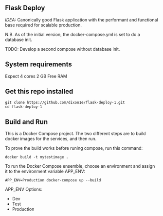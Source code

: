 ## Flask Deploy
*IDEA:* Canonically good Flask application with the performant and functional base required for scalable production.

N.B. As of the initial version, the docker-compose.yml is set to do a database init.

TODO: Develop a second compose without database init.

## System requirements

Expect 4 cores 2 GB Free RAM

## Get this repo installed

```
git clone https://github.com/dixon1e/flask-deploy-1.git
cd flask-deploy-1
```

## Build and Run
This is a Docker Compose project. The two different steps are to build docker images for the services, and then run.

To prove the build works before runing compose, run this command:

```
docker build -t mytestimage .
```

To run the Docker Compose ensemble, choose an environment and assign it to the environment variable APP_ENV:
```
APP_ENV=Production docker-compose up --build
```

APP_ENV Options:
* Dev
* Test
* Production
